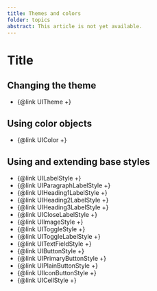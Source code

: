 ```yaml
---
title: Themes and colors
folder: topics
abstract: This article is not yet available.
---
```


# Title

## Changing the theme

- {@link UITheme +}

## Using color objects

- {@link UIColor +}

## Using and extending base styles

- {@link UILabelStyle +}
- {@link UIParagraphLabelStyle +}
- {@link UIHeading1LabelStyle +}
- {@link UIHeading2LabelStyle +}
- {@link UIHeading3LabelStyle +}
- {@link UICloseLabelStyle +}
- {@link UIImageStyle +}
- {@link UIToggleStyle +}
- {@link UIToggleLabelStyle +}
- {@link UITextFieldStyle +}
- {@link UIButtonStyle +}
- {@link UIPrimaryButtonStyle +}
- {@link UIPlainButtonStyle +}
- {@link UIIconButtonStyle +}
- {@link UICellStyle +}
